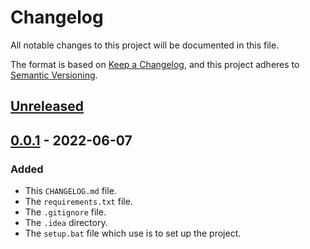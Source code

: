 # Changelog

All notable changes to this project will be documented in this file.

The format is based on [Keep a Changelog](https://keepachangelog.com/en/1.0.0/),
and this project adheres to [Semantic Versioning](https://semver.org/spec/v2.0.0.html).

## [Unreleased](https://github.com/GabrielAmare/Language/compare/v0.0.1...HEAD)

## [0.0.1](https://github.com/GabrielAmare/Language/releases/tag/v0.0.1) - 2022-06-07

### Added

- This `CHANGELOG.md` file.
- The `requirements.txt` file.
- The `.gitignore` file.
- The `.idea` directory.
- The `setup.bat` file which use is to set up the project.

